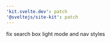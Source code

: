 ```yaml
---
'kit.svelte.dev': patch
'@sveltejs/site-kit': patch
---
```


fix search box light mode and nav styles
